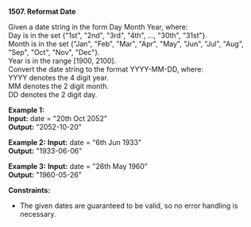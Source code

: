 **1507. Reformat Date**  

Given a date string in the form Day Month Year, where:   
Day is in the set {"1st", "2nd", "3rd", "4th", ..., "30th", "31st"}.  
Month is in the set {"Jan", "Feb", "Mar", "Apr", "May", "Jun", "Jul", "Aug", "Sep", "Oct", "Nov", "Dec"}.  
Year is in the range [1900, 2100].  
Convert the date string to the format YYYY-MM-DD, where:  
YYYY denotes the 4 digit year.  
MM denotes the 2 digit month.  
DD denotes the 2 digit day.  
 
**Example 1:**  
**Input:** date = "20th Oct 2052"  
**Output:** "2052-10-20"  

**Example 2:**
**Input:** date = "6th Jun 1933"  
**Output:** "1933-06-06"  

**Example 3:**
**Input:** date = "26th May 1960"  
**Output:** "1960-05-26"  

**Constraints:**
- The given dates are guaranteed to be valid, so no error handling is necessary.